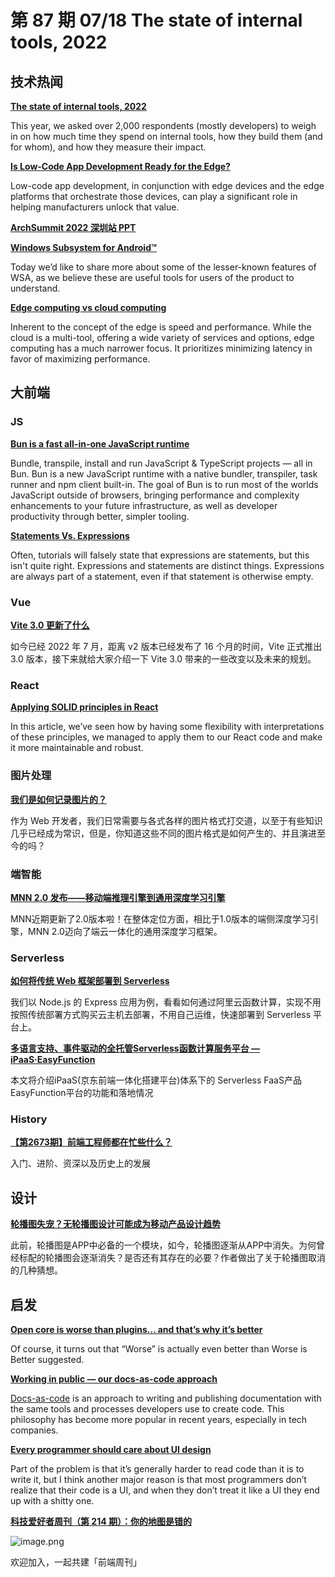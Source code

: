 # 第 87 期 07/18 The state of internal tools, 2022
## 技术热闻
[**The state of internal tools, 2022**](https://retool.com/blog/the-state-of-internal-tools-2022/)

This year, we asked over 2,000 respondents (mostly developers) to weigh in on how much time they spend on internal tools, how they build them (and for whom), and how they measure their impact.

[**Is Low-Code App Development Ready for the Edge?**](https://www.mendix.com/blog/is-low-code-app-development-ready-for-the-edge/)

Low-code app development, in conjunction with edge devices and the edge platforms that orchestrate those devices, can play a significant role in helping manufacturers unlock that value.

[**ArchSummit 2022 深圳站 PPT**](https://ppt.infoq.cn/list/112)


[**Windows Subsystem for Android™**](https://blogs.windows.com/windowsdeveloper/2022/07/14/windows-subsystem-for-android/)

Today we’d like to share more about some of the lesser-known features of WSA, as we believe these are useful tools for users of the product to understand.

[**Edge computing vs cloud computing**](https://circleci.com/blog/edge-computing-vs-cloud-computing/)

Inherent to the concept of the edge is speed and performance. While the cloud is a multi-tool, offering a wide variety of services and options, edge computing has a much narrower focus. It prioritizes minimizing latency in favor of maximizing performance.

## 大前端
### JS
[**Bun is a fast all-in-one JavaScript runtime**](https://bun.sh/)

Bundle, transpile, install and run JavaScript & TypeScript projects — all in Bun. Bun is a new JavaScript runtime with a native bundler, transpiler, task runner and npm client built-in. The goal of Bun is to run most of the worlds JavaScript outside of browsers, bringing performance and complexity enhancements to your future infrastructure, as well as developer productivity through better, simpler tooling.

[**Statements Vs. Expressions**](https://www.joshwcomeau.com/javascript/statements-vs-expressions/)

Often, tutorials will falsely state that expressions are statements, but this isn't quite right. Expressions and statements are distinct things. Expressions are always part of a statement, even if that statement is otherwise empty.

### Vue
[**Vite 3.0 更新了什么**](https://mp.weixin.qq.com/s/6wL5kmqkUmWh4gJOipK7Uw)

如今已经 2022 年 7 月，距离 v2 版本已经发布了 16 个月的时间，Vite 正式推出 3.0 版本，接下来就给大家介绍一下 Vite 3.0 带来的一些改变以及未来的规划。

### React
[**Applying SOLID principles in React**](https://konstantinlebedev.com/solid-in-react/)

In this article, we’ve seen how by having some flexibility with interpretations of these principles, we managed to apply them to our React code and make it more maintainable and robust.

### 图片处理
[**我们是如何记录图片的？**](https://mp.weixin.qq.com/s/ADPfJ4SnQk0UF4PIRBZjsw)

作为 Web 开发者，我们日常需要与各式各样的图片格式打交道，以至于有些知识几乎已经成为常识，但是，你知道这些不同的图片格式是如何产生的、并且演进至今的吗？

### 端智能
[**MNN 2.0 发布——移动端推理引擎到通用深度学习引擎**](https://mp.weixin.qq.com/s/5I1ISpx8lQqvCS8tGd6EJw)

MNN近期更新了2.0版本啦！在整体定位方面，相比于1.0版本的端侧深度学习引擎，MNN 2.0迈向了端云一体化的通用深度学习框架。

### Serverless
[**如何将传统 Web 框架部署到 Serverless**](https://mp.weixin.qq.com/s/5A6b7oanebys5eshtteUxA)

我们以 Node.js 的 Express 应用为例，看看如何通过阿里云函数计算，实现不用按照传统部署方式购买云主机去部署，不用自己运维，快速部署到 Serverless 平台上。

[**多语言支持、事件驱动的全托管Serverless函数计算服务平台 — iPaaS·EasyFunction**](https://mp.weixin.qq.com/s/ULnUa7AVcRpoVWAvyxttjg)

本文将介绍iPaaS(京东前端一体化搭建平台)体系下的 Serverless FaaS产品EasyFunction平台的功能和落地情况

### History
[**【第2673期】前端工程师都在忙些什么？**](https://mp.weixin.qq.com/s/NcVh_edt-E_2JFwrpSRdWg)

入门、进阶、资深以及历史上的发展

## 设计
[**轮播图失宠？无轮播图设计可能成为移动产品设计趋势**](https://www.toutiao.com/article/7120515042771993100/)

此前，轮播图是APP中必备的一个模块，如今，轮播图逐渐从APP中消失。为何曾经标配的轮播图会逐渐消失？是否还有其存在的必要？作者做出了关于轮播图取消的几种猜想。

## 启发
[**Open core is worse than plugins... and that’s why it’s better**](https://about.gitlab.com/blog/2022/07/14/open-core-is-worse-than-plugins/)

Of course, it turns out that “Worse” is actually even better than Worse is Better suggested.

[**Working in public — our docs-as-code approach**](https://blog.cloudflare.com/our-docs-as-code-approach/)

[Docs-as-code](https://www.writethedocs.org/guide/docs-as-code/) is an approach to writing and publishing documentation with the same tools and processes developers use to create code. This philosophy has become more popular in recent years, especially in tech companies.

[**Every programmer should care about UI design**](https://silverhammermba.github.io/blog/2022/07/10/ui)

Part of the problem is that it’s generally harder to read code than it is to write it, but I think another major reason is that most programmers don’t realize that their code is a UI, and when they don’t treat it like a UI they end up with a shitty one.

[**科技爱好者周刊（第 214 期）：你的地图是错的**](http://www.ruanyifeng.com/blog/2022/07/weekly-issue-214.html)

![image.png](https://cdn.nlark.com/yuque/0/2020/png/85771/1605930034828-7fc81343-651f-4a15-8465-eebe5a23cf61.png#crop=0&crop=0&crop=1&crop=1&height=31&id=C5Hpa&margin=%5Bobject%20Object%5D&name=image.png&originHeight=90&originWidth=2186&originalType=binary&ratio=1&rotation=0&showTitle=false&size=14325&status=done&style=none&title=&width=746)


欢迎加入，一起共建「前端周刊」
